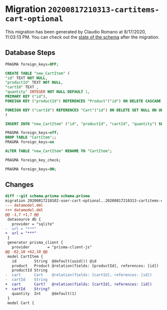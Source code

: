 # Migration `20200817210313-cartitems-cart-optional`

This migration has been generated by Claudio Romano at 8/17/2020, 11:03:13 PM.
You can check out the [state of the schema](./schema.prisma) after the migration.

## Database Steps

```sql
PRAGMA foreign_keys=OFF;

CREATE TABLE "new_CartItem" (
"id" TEXT NOT NULL,
"productId" TEXT NOT NULL,
"cartId" TEXT ,
"quantity" INTEGER NOT NULL DEFAULT 1,
PRIMARY KEY ("id"),
FOREIGN KEY ("productId") REFERENCES "Product"("id") ON DELETE CASCADE ON UPDATE CASCADE,

FOREIGN KEY ("cartId") REFERENCES "Cart"("id") ON DELETE SET NULL ON UPDATE CASCADE
)

INSERT INTO "new_CartItem" ("id", "productId", "cartId", "quantity") SELECT "id", "productId", "cartId", "quantity" FROM "CartItem"

PRAGMA foreign_keys=off;
DROP TABLE "CartItem";;
PRAGMA foreign_keys=on

ALTER TABLE "new_CartItem" RENAME TO "CartItem";

PRAGMA foreign_key_check;

PRAGMA foreign_keys=ON;
```

## Changes

```diff
diff --git schema.prisma schema.prisma
migration 20200817210102-user-cart-optional..20200817210313-cartitems-cart-optional
--- datamodel.dml
+++ datamodel.dml
@@ -1,7 +1,7 @@
 datasource db {
   provider = "sqlite"
-  url = "***"
+  url = "***"
 }
 generator prisma_client {
   provider        = "prisma-client-js"
@@ -62,10 +62,10 @@
 model CartItem {
   id        String  @default(uuid()) @id
   product   Product @relation(fields: [productId], references: [id])
   productId String
-  cart      Cart    @relation(fields: [cartId], references: [id])
-  cartId    String
+  cart      Cart?   @relation(fields: [cartId], references: [id])
+  cartId    String?
   quantity  Int     @default(1)
 }
 model Cart {
```


